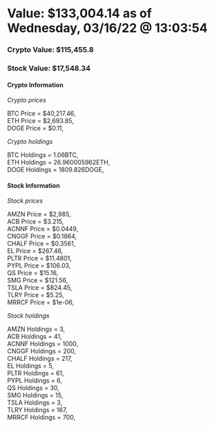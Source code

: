 # Value: $133,004.14 as of Wednesday, 03/16/22 @ 13:03:54 

### Crypto Value: $115,455.8

### Stock Value: $17,548.34

#### Crypto Information 
*Crypto prices* 

BTC Price = $40,217.46,  
ETH Price = $2,693.85,  
DOGE Price = $0.11,  


*Crypto holdings* 

BTC Holdings = 1.06BTC,  
ETH Holdings = 26.960005962ETH,  
DOGE Holdings = 1809.826DOGE,  


#### Stock Information 

*Stock prices* 

AMZN Price = $2,985,  
ACB Price = $3.215,  
ACNNF Price = $0.0449,  
CNGGF Price = $0.1864,  
CHALF Price = $0.3561,  
EL Price = $267.46,  
PLTR Price = $11.4801,  
PYPL Price = $106.03,  
QS Price = $15.16,  
SMG Price = $121.56,  
TSLA Price = $824.45,  
TLRY Price = $5.25,  
MRRCF Price = $1e-06,  


*Stock holdings* 

AMZN Holdings = 3,  
ACB Holdings = 41,  
ACNNF Holdings = 1000,  
CNGGF Holdings = 200,  
CHALF Holdings = 217,  
EL Holdings = 5,  
PLTR Holdings = 61,  
PYPL Holdings = 6,  
QS Holdings = 30,  
SMG Holdings = 15,  
TSLA Holdings = 3,  
TLRY Holdings = 167,  
MRRCF Holdings = 700,  


